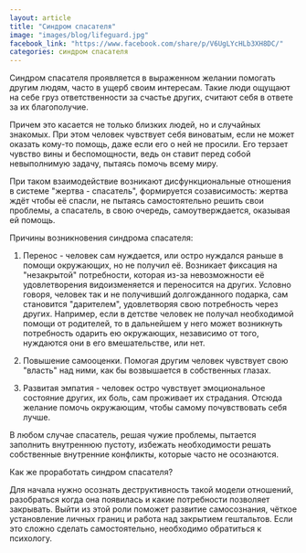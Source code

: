 ```yaml
---
layout: article
title: "Синдром спасателя"
image: "images/blog/lifeguard.jpg"
facebook_link: "https://www.facebook.com/share/p/V6UgLYcHLb3XH8DC/"
categories: синдром спасателя
---
```


Синдром спасателя проявляется в выраженном желании помогать другим людям, часто в ущерб своим интересам. Такие люди ощущают на себе груз ответственности за счастье других, считают себя в ответе за их благополучие.

<!--more-->

Причем это касается не только близких людей, но и случайных знакомых. При этом человек чувствует себя виноватым, если не может оказать кому-то помощь, даже если его о ней не просили. Его терзает чувство вины и беспомощности, ведь он ставит перед собой невыполнимую задачу, пытаясь помочь всему миру.

При таком взаимодействие возникают дисфункциональные отношения в системе "жертва - спасатель", формируется созависимость: жертва ждёт чтобы её спасли, не пытаясь самостоятельно решить свои проблемы, а спасатель, в свою очередь, самоутверждается, оказывая ей помощь.

Причины возникновения синдрома спасателя:

1. Перенос - человек сам нуждается, или остро нуждался раньше в помощи окружающих, но не получил её. Возникает фиксация на "незакрытой" потребности, которая из-за невозможности её удовлетворения видоизменяется и переносится на других. Условно говоря, человек так и не получивший долгожданного подарка, сам становится "дарителем", удовлетворяя свою потребность через других. Например, если в детстве человек не получал необходимой помощи от родителей, то в дальнейшем у него может возникнуть потребность одарить ею окружающих, независимо от того, нуждаются они в его вмешательстве, или нет.

2. Повышение самооценки. Помогая другим человек чувствует свою "власть" над ними, как бы возвышается в собственных глазах.

3. Развитая эмпатия - человек остро чувствует эмоциональное состояние других, их боль, сам проживает их страдания. Отсюда желание помочь окружающим, чтобы самому почувствовать себя лучше.

В любом случае спасатель, решая чужие проблемы, пытается заполнить внутреннюю пустоту, избежать необходимости решать собственные внутренние конфликты, которые часто не осознаются.

Как же проработать синдром спасателя?

Для начала нужно осознать деструктивность такой модели отношений, разобраться когда она появилась и какие потребности позволяет закрывать. Выйти из этой роли поможет развитие самосознания, чёткое установление личных границ и работа над закрытием гештальтов. Если это сложно сделать самостоятельно, необходимо обратиться к психологу.